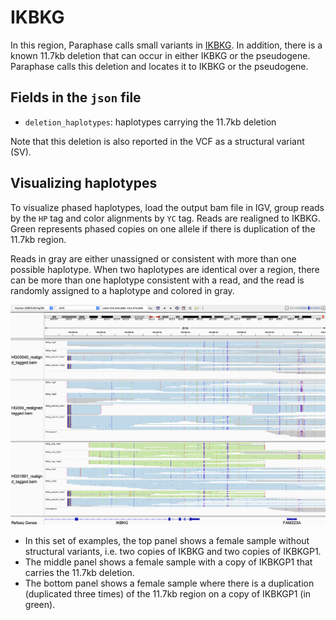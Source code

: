 # IKBKG

In this region, Paraphase calls small variants in [IKBKG](https://www.ncbi.nlm.nih.gov/books/NBK1472/). In addition, there is a known 11.7kb deletion that can occur in either IKBKG or the pseudogene. Paraphase calls this deletion and locates it to IKBKG or the pseudogene.

## Fields in the `json` file

- `deletion_haplotypes`: haplotypes carrying the 11.7kb deletion

Note that this deletion is also reported in the VCF as a structural variant (SV). 

## Visualizing haplotypes

To visualize phased haplotypes, load the output bam file in IGV, group reads by the `HP` tag and color alignments by `YC` tag. Reads are realigned to IKBKG. Green represents phased copies on one allele if there is duplication of the 11.7kb region. 

Reads in gray are either unassigned or consistent with more than one possible haplotype. When two haplotypes are identical over a region, there can be more than one haplotype consistent with a read, and the read is randomly assigned to a haplotype and colored in gray. 

![IKBKG examples](figures/IKBKG.png)

- In this set of examples, the top panel shows a female sample without structural variants, i.e. two copies of IKBKG and two copies of IKBKGP1.
- The middle panel shows a female sample with a copy of IKBKGP1 that carries the 11.7kb deletion.
- The bottom panel shows a female sample where there is a duplication (duplicated three times) of the 11.7kb region on a copy of IKBKGP1 (in green).